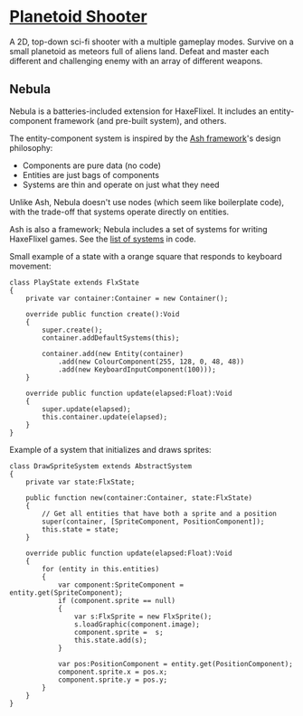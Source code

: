 # [Planetoid Shooter](http://deengames-prototypes.github.io/planetoid-shooter)

A 2D, top-down sci-fi shooter with a multiple gameplay modes. Survive on a small planetoid as meteors full of aliens land. Defeat and master each different and challenging enemy with an array of different weapons.

## Nebula
Nebula is a batteries-included extension for HaxeFlixel. It includes an entity-component framework (and pre-built system), and others.

The entity-component system is inspired by the [Ash framework](http://ashframework.org/)'s design philosophy:
- Components are pure data (no code)
- Entities are just bags of components
- Systems are thin and operate on just what they need

Unlike Ash, Nebula doesn't use nodes (which seem like boilerplate code), with the trade-off that systems operate directly on entities.

Ash is also a framework; Nebula includes a set of systems for writing HaxeFlixel games. See the [list of systems](tree/gh-pages/source/source/nebula/ecs/system) in code.
  
Small example of a state with a orange square that responds to keyboard movement:

```
class PlayState extends FlxState
{
	private var container:Container = new Container();
    
	override public function create():Void
	{
		super.create();
        container.addDefaultSystems(this);
        
        container.add(new Entity(container)
            .add(new ColourComponent(255, 128, 0, 48, 48))
            .add(new KeyboardInputComponent(100)));
	}

	override public function update(elapsed:Float):Void
	{
		super.update(elapsed);
        this.container.update(elapsed);
	}
}
```

Example of a system that initializes and draws sprites:

```
class DrawSpriteSystem extends AbstractSystem
{
    private var state:FlxState;
    
    public function new(container:Container, state:FlxState)
    {
        // Get all entities that have both a sprite and a position
        super(container, [SpriteComponent, PositionComponent]);
        this.state = state;
    }
    
    override public function update(elapsed:Float):Void
    {
        for (entity in this.entities)
        {
            var component:SpriteComponent = entity.get(SpriteComponent);            
            if (component.sprite == null)
            {
                var s:FlxSprite = new FlxSprite();
                s.loadGraphic(component.image);
                component.sprite =  s;
                this.state.add(s);
            }
            
            var pos:PositionComponent = entity.get(PositionComponent);
            component.sprite.x = pos.x;
            component.sprite.y = pos.y;
        }
    }
}
```